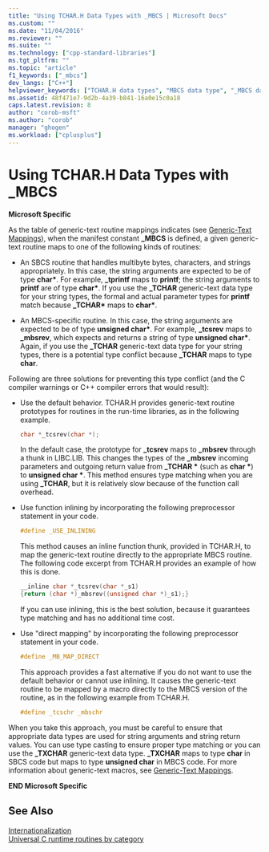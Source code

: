 ```yaml
---
title: "Using TCHAR.H Data Types with _MBCS | Microsoft Docs"
ms.custom: ""
ms.date: "11/04/2016"
ms.reviewer: ""
ms.suite: ""
ms.technology: ["cpp-standard-libraries"]
ms.tgt_pltfrm: ""
ms.topic: "article"
f1_keywords: ["_mbcs"]
dev_langs: ["C++"]
helpviewer_keywords: ["TCHAR.H data types", "MBCS data type", "_MBCS data type"]
ms.assetid: 48f471e7-9d2b-4a39-b841-16a0e15c0a18
caps.latest.revision: 8
author: "corob-msft"
ms.author: "corob"
manager: "ghogen"
ms.workload: ["cplusplus"]
---
```

# Using TCHAR.H Data Types with _MBCS

**Microsoft Specific**

As the table of generic-text routine mappings indicates (see [Generic-Text Mappings](../c-runtime-library/generic-text-mappings.md)), when the manifest constant **_MBCS** is defined, a given generic-text routine maps to one of the following kinds of routines:

- An SBCS routine that handles multibyte bytes, characters, and strings appropriately. In this case, the string arguments are expected to be of type **char&#42;**. For example, **_tprintf** maps to **printf**; the string arguments to **printf** are of type **char&#42;**. If you use the **_TCHAR** generic-text data type for your string types, the formal and actual parameter types for **printf** match because **_TCHAR&#42;** maps to **char&#42;**.

- An MBCS-specific routine. In this case, the string arguments are expected to be of type __unsigned char&#42;__. For example, **_tcsrev** maps to **_mbsrev**, which expects and returns a string of type __unsigned char&#42;__. Again, if you use the **_TCHAR** generic-text data type for your string types, there is a potential type conflict because **_TCHAR** maps to type **char**.

 Following are three solutions for preventing this type conflict (and the C compiler warnings or C++ compiler errors that would result):

- Use the default behavior. TCHAR.H provides generic-text routine prototypes for routines in the run-time libraries, as in the following example.

   ```C
   char *_tcsrev(char *);
   ```

   In the default case, the prototype for **_tcsrev** maps to **_mbsrev** through a thunk in LIBC.LIB. This changes the types of the **_mbsrev** incoming parameters and outgoing return value from **_TCHAR &#42;** (such as **char &#42;**) to **unsigned char &#42;**. This method ensures type matching when you are using **_TCHAR**, but it is relatively slow because of the function call overhead.

- Use function inlining by incorporating the following preprocessor statement in your code.

   ```C
   #define _USE_INLINING
   ```

   This method causes an inline function thunk, provided in TCHAR.H, to map the generic-text routine directly to the appropriate MBCS routine. The following code excerpt from TCHAR.H provides an example of how this is done.

   ```C
   __inline char *_tcsrev(char *_s1)
   {return (char *)_mbsrev((unsigned char *)_s1);}
   ```

   If you can use inlining, this is the best solution, because it guarantees type matching and has no additional time cost.

- Use "direct mapping" by incorporating the following preprocessor statement in your code.

   ```C
   #define _MB_MAP_DIRECT
   ```

   This approach provides a fast alternative if you do not want to use the default behavior or cannot use inlining. It causes the generic-text routine to be mapped by a macro directly to the MBCS version of the routine, as in the following example from TCHAR.H.

   ```C
   #define _tcschr _mbschr
   ```

When you take this approach, you must be careful to ensure that appropriate data types are used for string arguments and string return values. You can use type casting to ensure proper type matching or you can use the **_TXCHAR** generic-text data type. **_TXCHAR** maps to type **char** in SBCS code but maps to type **unsigned char** in MBCS code. For more information about generic-text macros, see [Generic-Text Mappings](../c-runtime-library/generic-text-mappings.md).

**END Microsoft Specific**

## See Also

[Internationalization](../c-runtime-library/internationalization.md)<br/>
[Universal C runtime routines by category](../c-runtime-library/run-time-routines-by-category.md)<br/>
